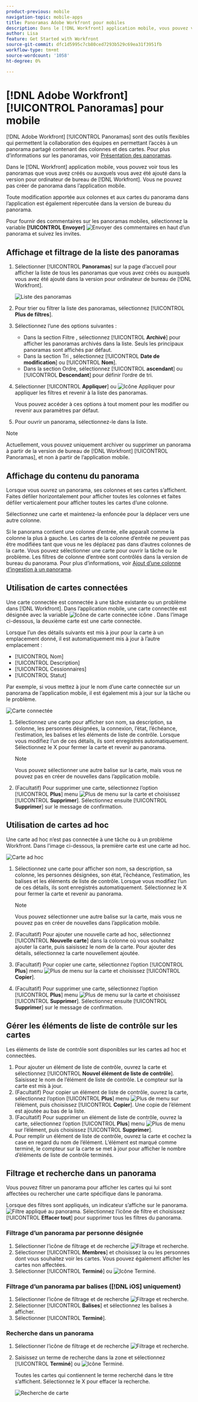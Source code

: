 ```yaml
---
product-previous: mobile
navigation-topic: mobile-apps
title: Panoramas Adobe Workfront pour mobiles
description: Dans le [!DNL Workfront] application mobile, vous pouvez voir tous les panoramas que vous avez créés ou auxquels vous avez été ajouté dans la version pour ordinateur de bureau de [!DNL Workfront].
author: Lisa
feature: Get Started with Workfront
source-git-commit: dfc1d5995c7cb80ced7293b529c69ea31f3951fb
workflow-type: tm+mt
source-wordcount: '1058'
ht-degree: 0%

---
```


# [!DNL Adobe Workfront] [!UICONTROL Panoramas] pour mobile

[!DNL Adobe Workfront] [!UICONTROL Panoramas] sont des outils flexibles qui permettent la collaboration des équipes en permettant l’accès à un panorama partagé contenant des colonnes et des cartes. Pour plus d’informations sur les panoramas, voir [Présentation des panoramas](/help/quicksilver/agile/boards-overview.md).

Dans le [!DNL Workfront] application mobile, vous pouvez voir tous les panoramas que vous avez créés ou auxquels vous avez été ajouté dans la version pour ordinateur de bureau de [!DNL Workfront]. Vous ne pouvez pas créer de panorama dans l’application mobile.

Toute modification apportée aux colonnes et aux cartes du panorama dans l’application est également répercutée dans la version de bureau du panorama.

Pour fournir des commentaires sur les panoramas mobiles, sélectionnez la variable **[!UICONTROL Envoyer]** ![Envoyer des commentaires](assets/mobile-send-feedback-icon.png) en haut d’un panorama et suivez les invites.

## Affichage et filtrage de la liste des panoramas

1. Sélectionner [!UICONTROL **Panoramas**] sur la page d’accueil pour afficher la liste de tous les panoramas que vous avez créés ou auxquels vous avez été ajouté dans la version pour ordinateur de bureau de [!DNL Workfront].

   ![Liste des panoramas](assets/mobile-all-boards-displayed.png)

1. Pour trier ou filtrer la liste des panoramas, sélectionnez [!UICONTROL **Plus de filtres**].
1. Sélectionnez l’une des options suivantes :

   * Dans la section Filtre , sélectionnez [!UICONTROL **Archivé**] pour afficher les panoramas archivés dans la liste. Seuls les principaux panoramas sont affichés par défaut.
   * Dans la section Tri , sélectionnez [!UICONTROL **Date de modification**] ou [!UICONTROL **Nom**].
   * Dans la section Ordre, sélectionnez [!UICONTROL **ascendant**] ou [!UICONTROL **Descendant**] pour définir l’ordre de tri.

1. Sélectionner [!UICONTROL **Appliquer**] ou ![Icône Appliquer](assets/mobile-apply-icon-checkmark.png) pour appliquer les filtres et revenir à la liste des panoramas.

   Vous pouvez accéder à ces options à tout moment pour les modifier ou revenir aux paramètres par défaut.

1. Pour ouvrir un panorama, sélectionnez-le dans la liste.

>[!NOTE]
>
>Actuellement, vous pouvez uniquement archiver ou supprimer un panorama à partir de la version de bureau de [!DNL Workfront] [!UICONTROL Panoramas], et non à partir de l’application mobile.

## Affichage du contenu du panorama

Lorsque vous ouvrez un panorama, ses colonnes et ses cartes s’affichent. Faites défiler horizontalement pour afficher toutes les colonnes et faites défiler verticalement pour afficher toutes les cartes d’une colonne.

Sélectionnez une carte et maintenez-la enfoncée pour la déplacer vers une autre colonne.

Si le panorama contient une colonne d’entrée, elle apparaît comme la colonne la plus à gauche. Les cartes de la colonne d’entrée ne peuvent pas être modifiées tant que vous ne les déplacez pas dans d’autres colonnes de la carte. Vous pouvez sélectionner une carte pour ouvrir la tâche ou le problème. Les filtres de colonne d’entrée sont contrôlés dans la version de bureau du panorama. Pour plus d’informations, voir [Ajout d’une colonne d’ingestion à un panorama](/help/quicksilver/agile/use-boards-agile-planning-tools/add-intake-column-to-board.md).

## Utilisation de cartes connectées

Une carte connectée est connectée à une tâche existante ou un problème dans [!DNL Workfront]. Dans l’application mobile, une carte connectée est désignée avec la variable ![Icône de carte connectée](assets/mobile-boards-connected-card-icon.png) icône . Dans l’image ci-dessous, la deuxième carte est une carte connectée.

Lorsque l’un des détails suivants est mis à jour pour la carte à un emplacement donné, il est automatiquement mis à jour à l’autre emplacement :

* [!UICONTROL Nom]
* [!UICONTROL Description]
* [!UICONTROL Cessionnaires]
* [!UICONTROL Statut]

Par exemple, si vous mettez à jour le nom d’une carte connectée sur un panorama de l’application mobile, il est également mis à jour sur la tâche ou le problème.

![Carte connectée](assets/mobile-types-of-cards.png)

1. Sélectionnez une carte pour afficher son nom, sa description, sa colonne, les personnes désignées, la connexion, l’état, l’échéance, l’estimation, les balises et les éléments de liste de contrôle. Lorsque vous modifiez l’un de ces détails, ils sont enregistrés automatiquement. Sélectionnez le X pour fermer la carte et revenir au panorama.

   >[!NOTE]
   >
   >Vous pouvez sélectionner une autre balise sur la carte, mais vous ne pouvez pas en créer de nouvelles dans l’application mobile.

1. (Facultatif) Pour supprimer une carte, sélectionnez l’option [!UICONTROL **Plus**] menu ![Plus de menu](assets/more-icon-spectrum.png) sur la carte et choisissez [!UICONTROL **Supprimer**]. Sélectionnez ensuite [!UICONTROL **Supprimer**] sur le message de confirmation.

## Utilisation de cartes ad hoc

Une carte ad hoc n’est pas connectée à une tâche ou à un problème Workfront. Dans l’image ci-dessous, la première carte est une carte ad hoc.

![Carte ad hoc](assets/mobile-types-of-cards.png)

1. Sélectionnez une carte pour afficher son nom, sa description, sa colonne, les personnes désignées, son état, l’échéance, l’estimation, les balises et les éléments de liste de contrôle. Lorsque vous modifiez l’un de ces détails, ils sont enregistrés automatiquement. Sélectionnez le X pour fermer la carte et revenir au panorama.

   >[!NOTE]
   >
   >Vous pouvez sélectionner une autre balise sur la carte, mais vous ne pouvez pas en créer de nouvelles dans l’application mobile.

1. (Facultatif) Pour ajouter une nouvelle carte ad hoc, sélectionnez [!UICONTROL **Nouvelle carte**] dans la colonne où vous souhaitez ajouter la carte, puis saisissez le nom de la carte. Pour ajouter des détails, sélectionnez la carte nouvellement ajoutée.

1. (Facultatif) Pour copier une carte, sélectionnez l’option [!UICONTROL **Plus**] menu ![Plus de menu](assets/more-icon-spectrum.png) sur la carte et choisissez [!UICONTROL **Copier**].

1. (Facultatif) Pour supprimer une carte, sélectionnez l’option [!UICONTROL **Plus**] menu ![Plus de menu](assets/more-icon-spectrum.png) sur la carte et choisissez [!UICONTROL **Supprimer**]. Sélectionnez ensuite [!UICONTROL **Supprimer**] sur le message de confirmation.

## Gérer les éléments de liste de contrôle sur les cartes

Les éléments de liste de contrôle sont disponibles sur les cartes ad hoc et connectées.

1. Pour ajouter un élément de liste de contrôle, ouvrez la carte et sélectionnez [!UICONTROL **Nouvel élément de liste de contrôle**]. Saisissez le nom de l’élément de liste de contrôle. Le compteur sur la carte est mis à jour.
1. (Facultatif) Pour copier un élément de liste de contrôle, ouvrez la carte, sélectionnez l’option [!UICONTROL **Plus**] menu ![Plus de menu](assets/more-icon-spectrum.png) sur l’élément, puis choisissez [!UICONTROL **Copier**]. Une copie de l’élément est ajoutée au bas de la liste.
1. (Facultatif) Pour supprimer un élément de liste de contrôle, ouvrez la carte, sélectionnez l’option [!UICONTROL **Plus**] menu ![Plus de menu](assets/more-icon-spectrum.png) sur l’élément, puis choisissez [!UICONTROL **Supprimer**].
1. Pour remplir un élément de liste de contrôle, ouvrez la carte et cochez la case en regard du nom de l’élément.
L’élément est marqué comme terminé, le compteur sur la carte se met à jour pour afficher le nombre d’éléments de liste de contrôle terminés.

## Filtrage et recherche dans un panorama

Vous pouvez filtrer un panorama pour afficher les cartes qui lui sont affectées ou rechercher une carte spécifique dans le panorama.

Lorsque des filtres sont appliqués, un indicateur s’affiche sur le panorama. ![Filtre appliqué au panorama](assets/active-filter-mobile-boards.png). Sélectionnez l’icône de filtre et choisissez [!UICONTROL **Effacer tout**] pour supprimer tous les filtres du panorama.

### Filtrage d’un panorama par personne désignée

1. Sélectionner l’icône de filtrage et de recherche ![Filtrage et recherche](assets/filter-search-icon-mobile-boards.png).
1. Sélectionner [!UICONTROL **Membres**] et choisissez la ou les personnes dont vous souhaitez voir les cartes. Vous pouvez également afficher les cartes non affectées.
1. Sélectionner [!UICONTROL **Terminé**] ou ![Icône Terminé](assets/mobile-apply-icon-checkmark.png).

### Filtrage d’un panorama par balises ([!DNL iOS] uniquement)

1. Sélectionner l’icône de filtrage et de recherche ![Filtrage et recherche](assets/filter-search-icon-mobile-boards.png).
1. Sélectionner [!UICONTROL **Balises**] et sélectionnez les balises à afficher.
1. Sélectionner [!UICONTROL **Terminé**].

### Recherche dans un panorama

1. Sélectionner l’icône de filtrage et de recherche ![Filtrage et recherche](assets/filter-search-icon-mobile-boards.png).
1. Saisissez un terme de recherche dans la zone et sélectionnez [!UICONTROL **Terminé**] ou ![Icône Terminé](assets/mobile-apply-icon-checkmark.png).

   Toutes les cartes qui contiennent le terme recherché dans le titre s’affichent.
Sélectionnez le X pour effacer la recherche.

   ![Recherche de carte](assets/mobile-search-for-card.png)
